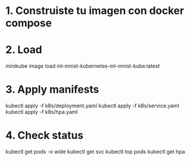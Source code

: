 


# 1. Construiste tu imagen con docker compose
# 2. Load
minikube image load ml-mnist-kubernetes-ml-mnist-kube:latest

# 3. Apply manifests
kubectl apply -f k8s/deployment.yaml
kubectl apply -f k8s/service.yaml
kubectl apply -f k8s/hpa.yaml

# 4. Check status
kubectl get pods -o wide
kubectl get svc
kubectl top pods
kubectl get hpa
